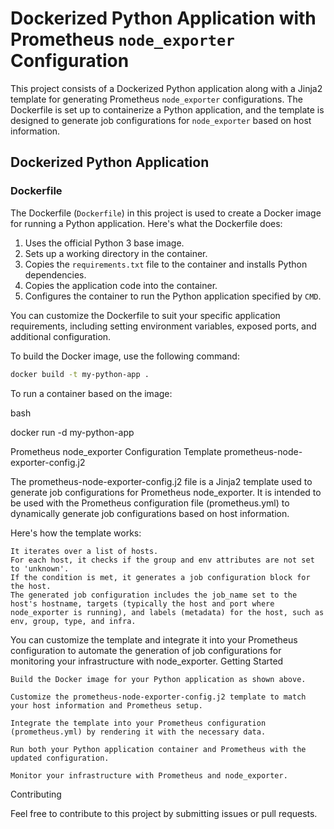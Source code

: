 
# Dockerized Python Application with Prometheus `node_exporter` Configuration

This project consists of a Dockerized Python application along with a Jinja2 template for generating Prometheus `node_exporter` configurations. The Dockerfile is set up to containerize a Python application, and the template is designed to generate job configurations for `node_exporter` based on host information.

## Dockerized Python Application

### Dockerfile

The Dockerfile (`Dockerfile`) in this project is used to create a Docker image for running a Python application. Here's what the Dockerfile does:

1. Uses the official Python 3 base image.
2. Sets up a working directory in the container.
3. Copies the `requirements.txt` file to the container and installs Python dependencies.
4. Copies the application code into the container.
5. Configures the container to run the Python application specified by `CMD`.

You can customize the Dockerfile to suit your specific application requirements, including setting environment variables, exposed ports, and additional configuration.

To build the Docker image, use the following command:

```bash
docker build -t my-python-app .
```

To run a container based on the image:

bash

docker run -d my-python-app

Prometheus node_exporter Configuration Template
prometheus-node-exporter-config.j2

The prometheus-node-exporter-config.j2 file is a Jinja2 template used to generate job configurations for Prometheus node_exporter. It is intended to be used with the Prometheus configuration file (prometheus.yml) to dynamically generate job configurations based on host information.

Here's how the template works:

    It iterates over a list of hosts.
    For each host, it checks if the group and env attributes are not set to 'unknown'.
    If the condition is met, it generates a job configuration block for the host.
    The generated job configuration includes the job_name set to the host's hostname, targets (typically the host and port where node_exporter is running), and labels (metadata) for the host, such as env, group, type, and infra.

You can customize the template and integrate it into your Prometheus configuration to automate the generation of job configurations for monitoring your infrastructure with node_exporter.
Getting Started

    Build the Docker image for your Python application as shown above.

    Customize the prometheus-node-exporter-config.j2 template to match your host information and Prometheus setup.

    Integrate the template into your Prometheus configuration (prometheus.yml) by rendering it with the necessary data.

    Run both your Python application container and Prometheus with the updated configuration.

    Monitor your infrastructure with Prometheus and node_exporter.

Contributing

Feel free to contribute to this project by submitting issues or pull requests.